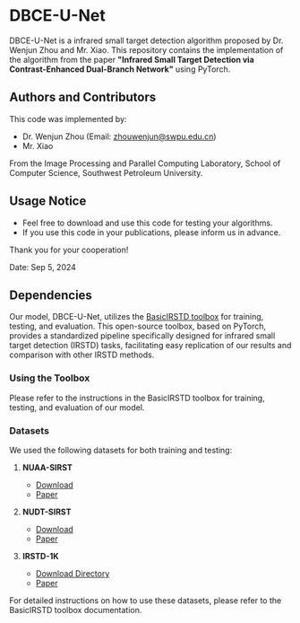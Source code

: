 # DBCE-U-Net

DBCE-U-Net is a infrared small target detection algorithm proposed by Dr. Wenjun Zhou and Mr. Xiao. This repository contains the implementation of the algorithm from the paper **"Infrared Small Target Detection via Contrast-Enhanced Dual-Branch Network"** using PyTorch.

## Authors and Contributors

This code was implemented by:

- Dr. Wenjun Zhou (Email: zhouwenjun@swpu.edu.cn)
- Mr. Xiao 

From the Image Processing and Parallel Computing Laboratory, School of Computer Science, Southwest Petroleum University.

## Usage Notice

- Feel free to download and use this code for testing your algorithms.
- If you use this code in your publications, please inform us in advance.

Thank you for your cooperation!

Date: Sep 5, 2024

## Dependencies

Our model, DBCE-U-Net, utilizes the [BasicIRSTD toolbox](http://github.com/XinyiYing/BasicIRSTD) for training, testing, and evaluation. This open-source toolbox, based on PyTorch, provides a standardized pipeline specifically designed for infrared small target detection (IRSTD) tasks, facilitating easy replication of our results and comparison with other IRSTD methods.

### Using the Toolbox

Please refer to the instructions in the BasicIRSTD toolbox for training, testing, and evaluation of our model.

### Datasets

We used the following datasets for both training and testing:

1. **NUAA-SIRST**
   - [Download](https://github.com/YimianDai/sirst)
   - [Paper](https://arxiv.org/pdf/2009.14530.pdf)

2. **NUDT-SIRST**
   - [Download](https://github.com/YeRen123455/Infrared-Small-Target-Detection)
   - [Paper](https://ieeexplore.ieee.org/abstract/document/9864119)

3. **IRSTD-1K**
   - [Download Directory](https://github.com/RuiZhang97/ISNet)
   - [Paper](https://ieeexplore.ieee.org/document/9880295)

For detailed instructions on how to use these datasets, please refer to the BasicIRSTD toolbox documentation.
